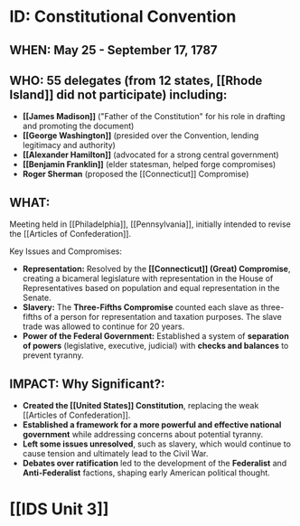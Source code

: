 # ID: Constitutional Convention 
## WHEN: May 25 - September 17, 1787 
## WHO: 55 delegates (from 12 states, [[Rhode Island]] did not participate) including:
* **[[James Madison]]** ("Father of the Constitution" for his role in drafting and promoting the document)
* **[[George Washington]]** (presided over the Convention, lending legitimacy and authority)
* **[[Alexander Hamilton]]** (advocated for a strong central government)
* **[[Benjamin Franklin]]** (elder statesman, helped forge compromises)
* **Roger Sherman**  (proposed the [[Connecticut]] Compromise)

## WHAT: 
Meeting held in [[Philadelphia]], [[Pennsylvania]], initially intended to revise the [[Articles of Confederation]].  

Key Issues and Compromises:
* **Representation:** Resolved by the **[[Connecticut]] (Great) Compromise**, creating a bicameral legislature with representation in the House of Representatives based on population and equal representation in the Senate.
* **Slavery:** The **Three-Fifths Compromise** counted each slave as three-fifths of a person for representation and taxation purposes. The slave trade was allowed to continue for 20 years. 
* **Power of the Federal Government:** Established a system of **separation of powers** (legislative, executive, judicial) with **checks and balances** to prevent tyranny.

## IMPACT: Why Significant?: 
* **Created the [[United States]] Constitution**, replacing the weak [[Articles of Confederation]].
* **Established a framework for a more powerful and effective national government** while addressing concerns about potential tyranny. 
* **Left some issues unresolved**, such as slavery, which would continue to cause tension and ultimately lead to the Civil War. 
* **Debates over ratification** led to the development of the **Federalist** and **Anti-Federalist** factions, shaping early American political thought. 

# [[IDS Unit 3]]